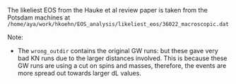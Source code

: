 The likeliest EOS from the Hauke et al review paper is taken from the Potsdam machines at `/home/aya/work/hkoehn/EOS_analysis/likeliest_eos/36022_macroscopic.dat` 

Note:
- The `wrong_outdir` contains the original GW runs: but these gave very bad KN runs due to the larger distances involved. This is because these GW runs are using a cut on spins and masses, therefore, the events are more spread out towards larger dL values. 